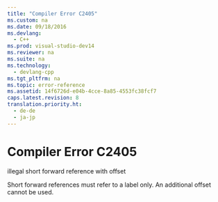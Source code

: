 ```yaml
---
title: "Compiler Error C2405"
ms.custom: na
ms.date: 09/18/2016
ms.devlang: 
  - C++
ms.prod: visual-studio-dev14
ms.reviewer: na
ms.suite: na
ms.technology: 
  - devlang-cpp
ms.tgt_pltfrm: na
ms.topic: error-reference
ms.assetid: 14f6726d-e04b-4cce-8a85-4553fc38fcf7
caps.latest.revision: 8
translation.priority.ht: 
  - de-de
  - ja-jp
---
```

# Compiler Error C2405
illegal short forward reference with offset  
  
 Short forward references must refer to a label only. An additional offset cannot be used.